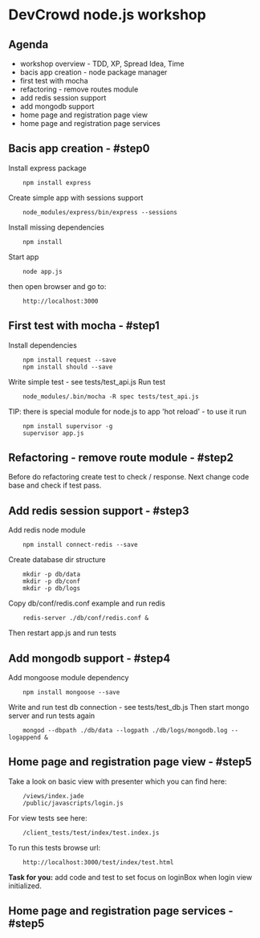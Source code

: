 # DevCrowd node.js workshop

## Agenda
* workshop overview - TDD, XP, Spread Idea, Time
* bacis app creation - node package manager
* first test with mocha
* refactoring - remove routes module
* add redis session support
* add mongodb support
* home page and registration page view
* home page and registration page services

## Bacis app creation - #step0

Install express package
        
        npm install express
        
Create simple app with sessions support

        node_modules/express/bin/express --sessions
        
Install missing dependencies

        npm install
        
Start app

        node app.js
        
then open browser and go to:

        http://localhost:3000

## First test with mocha - #step1
Install dependencies

        npm install request --save
        npm install should --save

Write simple test - see tests/test_api.js
Run test

        node_modules/.bin/mocha -R spec tests/test_api.js

TIP: there is special module for node.js to app 'hot reload' - to use it run

        npm install supervisor -g
        supervisor app.js

## Refactoring - remove route module - #step2
Before do refactoring create test to check / response.
Next change code base and check if test pass.

## Add redis session support - #step3
Add redis node module

        npm install connect-redis --save

Create database dir structure

        mkdir -p db/data
        mkdir -p db/conf
        mkdir -p db/logs

Copy db/conf/redis.conf example and
run redis

        redis-server ./db/conf/redis.conf &

Then restart app.js and run tests

## Add mongodb support - #step4
Add mongoose module dependency

        npm install mongoose --save

Write and run test db connection - see tests/test_db.js
Then start mongo server and run tests again

        mongod --dbpath ./db/data --logpath ./db/logs/mongodb.log --logappend &

## Home page and registration page view - #step5
Take a look on basic view with presenter
which you can find here:

        /views/index.jade
        /public/javascripts/login.js

For view tests see here:

        /client_tests/test/index/test.index.js

To run this tests browse url:

        http://localhost:3000/test/index/test.html

**Task for you:** add code and test to set focus on loginBox
when login view initialized.

## Home page and registration page services - #step5
